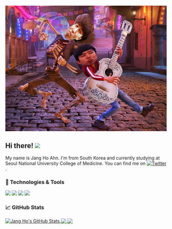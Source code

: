 [![Header](https://github.com/oskumd2/oskumd2/blob/main/coco.jpg "Header")](https://scholar.google.com/citations?user=GPin07AAAAAJ&hl=ko)

## Hi there!  <img src="https://raw.githubusercontent.com/MartinHeinz/MartinHeinz/master/wave.gif" width="30px">
My name is Jang Ho Ahn. I'm from South Korea and currently studying at Seoul National University College of Medicine. You can find me on [![Twitter][1.2]][1] .
<br>

### 🔧 Technologies & Tools

![](https://img.shields.io/badge/OS-Linux-informational?style=flat&logo=linux&logoColor=white&color=2bbc8a)
![](https://img.shields.io/badge/Code-Python-informational?style=flat&logo=python&logoColor=white&color=2bbc8a)
![](https://img.shields.io/badge/Code-JavaScript-informational?style=flat&logo=javascript&logoColor=white&color=2bbc8a)
![](https://img.shields.io/badge/Tools-Docker-informational?style=flat&logo=docker&logoColor=white&color=2bbc8a)
<br>

### &#x1f4c8; GitHub Stats

<a href="https://github.com/oskumd2/oskumd2">
  <img align="center" src="https://github-readme-stats.vercel.app/api?username=oskumd2&show_icons=true&line_height=27&count_private=true&title_color=ffffff&text_color=c9cacc&icon_color=2bbc8a&bg_color=1d1f21" alt="Jang Ho's GitHub Stats" />
</a>

<a href="https://github.com/oskumd2/research">
  <img align="center" src="https://github-readme-stats.vercel.app/api/pin/?username=oskumd2&repo=research&title_color=ffffff&text_color=c9cacc&icon_color=2bbc8a&bg_color=1d1f21" />
</a>

<a href="https://github.com/oskumd2/universal-computation">
  <img align="center" src="https://github-readme-stats.vercel.app/api/pin/?username=oskumd2&repo=universal-computation&title_color=ffffff&text_color=c9cacc&icon_color=2bbc8a&bg_color=1d1f21" />
</a>    
<!-- icons without padding -->

[1.2]: http://i.imgur.com/tXSoThF.png

<!-- links to your social media accounts -->
[1]: https://twitter.com/jangho_ahn_

<!-- Resources -->
<!-- Icons: https://simpleicons.org/ -->
<!-- GitHub Stats: https://github.com/anuraghazra/github-readme-stats -->
<!-- Emojis: https://emojipedia.org/emoji/ -->
<!-- HTML Emojis: https://www.fileformat.info/index.htm -->
<!-- Shields: https://shields.io/ -->
<!-- Awesome GitHub Profile README: https://github.com/abhisheknaiidu/awesome-github-profile-readme -->
